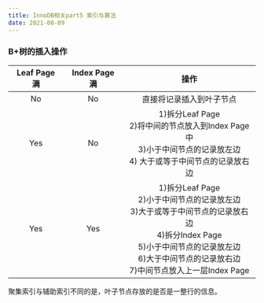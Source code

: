 ```yaml
---
title: InnoDB相关part5 索引与算法  
date: 2021-08-09 
---  
```



### B+树的插入操作  
| Leaf Page 满 | Index Page 满| 操作| 
|:--:|:--:|:--:|
|No|No|直接将记录插入到叶子节点|
|Yes|No|1)拆分Leaf Page <br> 2)将中间的节点放入到Index Page中 <br> 3)小于中间节点的记录放左边 <br> 4) 大于或等于中间节点的记录放右边
|Yes|Yes|1)拆分Leaf Page <br> 2)小于中间节点的记录放左边 <br> 3)大于或等于中间节点的记录放右边 <br> 4)拆分Index Page <br> 5)小于中间节点的记录放左边 <br> 6)大于中间节点的记录放右边 <br> 7)中间节点放入上一层Index Page <br>|


聚集索引与辅助索引不同的是，叶子节点存放的是否是一整行的信息。  





